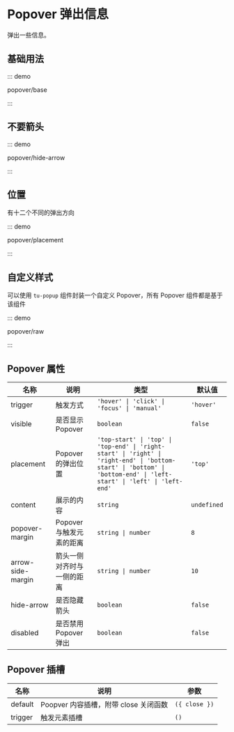 # Popover 弹出信息

弹出一些信息。

## 基础用法

::: demo

popover/base

:::

## 不要箭头

::: demo

popover/hide-arrow

:::

## 位置

有十二个不同的弹出方向

::: demo

popover/placement

:::

## 自定义样式

可以使用 `tu-popup` 组件封装一个自定义 Popover，所有 Popover 组件都是基于该组件

::: demo

popover/raw

:::

## Popover 属性

| 名称          | 说明                       | 类型                                                         | 默认值      |
| ------------- | -------------------------- | ------------------------------------------------------------ | ----------- |
| trigger       | 触发方式                   | `'hover' \| 'click' \| 'focus' \| 'manual'`                     | `'hover'`   |
| visible       | 是否显示 Popover           | `boolean`                                                    | `false`     |
| placement     | Popover 的弹出位置         | `'top-start' \| 'top' \| 'top-end' \| 'right-start' \| 'right' \| 'right-end' \| 'bottom-start' \| 'bottom' \| 'bottom-end' \| 'left-start' \| 'left' \| 'left-end'` | `'top'`     |
| content       | 展示的内容                 | `string`                                                     | `undefined` |
| popover-margin | Popover 与触发元素的距离   | `string \| number `        |`8`|
| arrow-side-margin | 箭头一侧对齐时与一侧的距离 | `string \| number`                                           | `10`        |
| hide-arrow | 是否隐藏箭头 | `boolean` | `false` |
| disabled | 是否禁用 Popover 弹出 | `boolean` | `false` |

## Popover 插槽

| 名称    | 说明                                  | 参数          |
| ------- | ------------------------------------- | ------------- |
| default | Poopver 内容插槽，附带 close 关闭函数 | `({ close })` |
| trigger | 触发元素插槽                          | `()`          |



<script setup lang="ts">
import PopoverBase from '../examples/popover/base.vue'
import PopoverHideArrow from '../examples/popover/hide-arrow.vue'
import PopoverPlacement from '../examples/popover/placement.vue'
import PopoverRaw from '../examples/popover/raw.vue'
</script>
